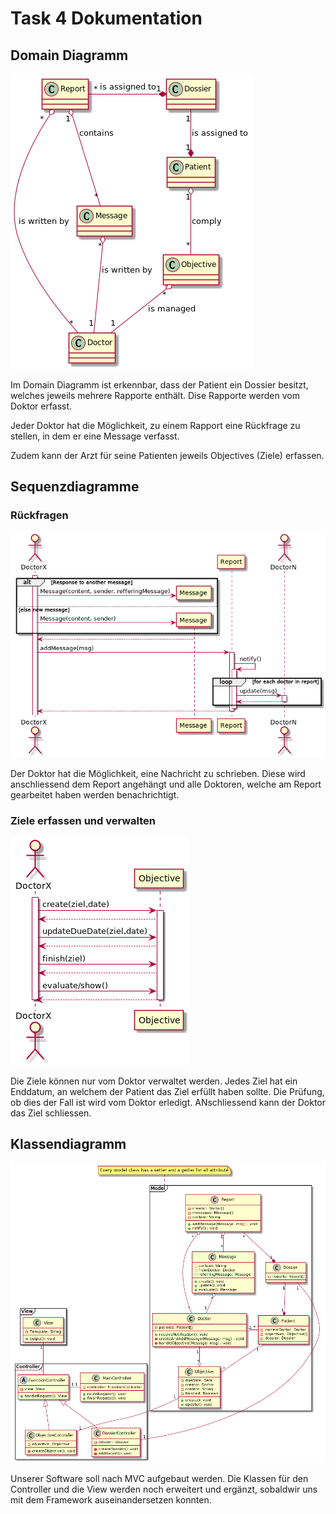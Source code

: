 # Task 4 Dokumentation
## Domain Diagramm
![Domain Model Dia](domainModel.png "Domain Model Dia")

Im Domain Diagramm ist erkennbar, dass der Patient ein Dossier besitzt, welches 
jeweils mehrere Rapporte enthält. Dise Rapporte werden vom Doktor erfasst.

Jeder Doktor hat die Möglichkeit, zu einem Rapport eine Rückfrage zu stellen,
in dem er eine Message verfasst.

Zudem kann der Arzt für seine Patienten jeweils Objectives (Ziele) erfassen.
 
## Sequenzdiagramme
### Rückfragen
![Rückfrage stellen](RueckfrageErstellen.png "Rückfrage stellen")

Der Doktor hat die Möglichkeit, eine Nachricht zu schrieben. Diese
wird anschliessend dem Report angehängt und alle Doktoren, welche am Report
gearbeitet haben werden benachrichtigt.

### Ziele erfassen und verwalten
![Ziele erfassen](Zielerfassen.png "Ziele erfassen")

Die Ziele können nur vom Doktor verwaltet werden. Jedes Ziel hat ein Enddatum,
an welchem der Patient das Ziel erfüllt haben sollte. Die Prüfung, ob dies der 
Fall ist wird vom Doktor erledigt. ANschliessend kann der Doktor das Ziel schliessen.
## Klassendiagramm
![Klassendiagramm](classdiagram.png "Klassendiagramm")

Unserer Software soll nach MVC aufgebaut werden.
Die Klassen für den Controller und die View werden noch erweitert und ergänzt, 
sobaldwir uns mit dem Framework auseinandersetzen konnten.

